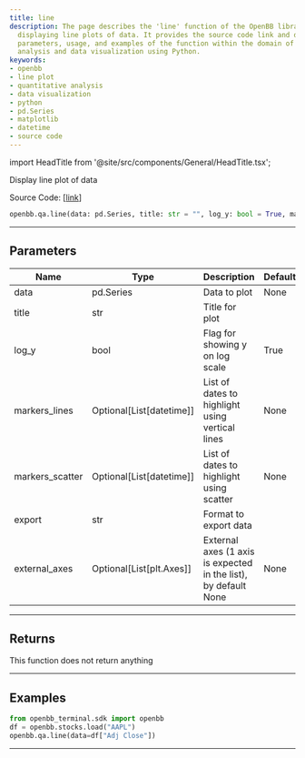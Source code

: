 ```yaml
---
title: line
description: The page describes the 'line' function of the OpenBB library, used for
  displaying line plots of data. It provides the source code link and details the
  parameters, usage, and examples of the function within the domain of quantitative
  analysis and data visualization using Python.
keywords:
- openbb
- line plot
- quantitative analysis
- data visualization
- python
- pd.Series
- matplotlib
- datetime
- source code
---
```


import HeadTitle from '@site/src/components/General/HeadTitle.tsx';

<HeadTitle title="qa.line - Reference | OpenBB SDK Docs" />

Display line plot of data

Source Code: [[link](https://github.com/OpenBB-finance/OpenBBTerminal/tree/main/openbb_terminal/common/quantitative_analysis/qa_view.py#L938)]

```python
openbb.qa.line(data: pd.Series, title: str = "", log_y: bool = True, markers_lines: Optional[List[datetime.datetime]] = None, markers_scatter: Optional[List[datetime.datetime]] = None, export: str = "", external_axes: Optional[List[matplotlib.axes._axes.Axes]] = None)
```

---

## Parameters

| Name | Type | Description | Default | Optional |
| ---- | ---- | ----------- | ------- | -------- |
| data | pd.Series | Data to plot | None | False |
| title | str | Title for plot |  | True |
| log_y | bool | Flag for showing y on log scale | True | True |
| markers_lines | Optional[List[datetime]] | List of dates to highlight using vertical lines | None | True |
| markers_scatter | Optional[List[datetime]] | List of dates to highlight using scatter | None | True |
| export | str | Format to export data |  | True |
| external_axes | Optional[List[plt.Axes]] | External axes (1 axis is expected in the list), by default None | None | True |


---

## Returns

This function does not return anything

---

## Examples

```python
from openbb_terminal.sdk import openbb
df = openbb.stocks.load("AAPL")
openbb.qa.line(data=df["Adj Close"])
```

---
